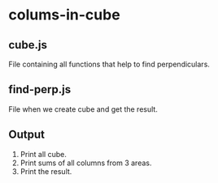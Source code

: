 # colums-in-cube

## cube.js

File containing all functions that help to find perpendiculars.

## find-perp.js

File when we create cube and get the result.

## Output

1. Print all cube.
2. Print sums of all columns from 3 areas.
3. Print the result.
